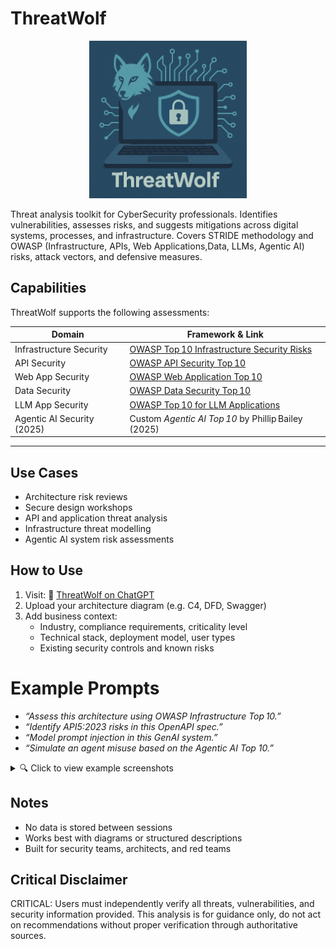 # ThreatWolf

<p align="center">
  <img src="./.img/1.png" alt="ThreatWolf Logo" width="50%">
</p>

Threat analysis toolkit for CyberSecurity professionals. Identifies vulnerabilities, assesses risks, and suggests mitigations across digital systems, processes, and infrastructure. Covers STRIDE methodology and OWASP (Infrastructure, APIs, Web Applications,Data, LLMs, Agentic AI) risks, attack vectors, and defensive measures.

## Capabilities

ThreatWolf supports the following assessments:

| Domain                    | Framework & Link |
|---------------------------|------------------|
| Infrastructure Security   | [OWASP Top 10 Infrastructure Security Risks](https://owasp.org/www-project-top-10-infrastructure-security-risks/)  
| API Security              | [OWASP API Security Top 10](https://owasp.org/www-project-api-security/)  
| Web App Security          | [OWASP Web Application Top 10](https://owasp.org/www-project-top-ten/)  
| Data Security             | [OWASP Data Security Top 10](https://github.com/OWASP/www-project-data-security-top-10/blob/main/tab_Top-10.md)  
| LLM App Security          | [OWASP Top 10 for LLM Applications](https://owasp.org/www-project-top-10-for-large-language-model-applications/)  
| Agentic AI Security (2025)| Custom *Agentic AI Top 10* by Phillip Bailey (2025)

---

## Use Cases

- Architecture risk reviews  
- Secure design workshops  
- API and application threat analysis  
- Infrastructure threat modelling  
- Agentic AI system risk assessments

## How to Use

1. Visit: 🐺 [ThreatWolf on ChatGPT](https://chatgpt.com/g/g-686a4c1fe6bc81919dca0a4223a665a9-threatwolf)  
2. Upload your architecture diagram (e.g. C4, DFD, Swagger)  
3. Add business context:  
   - Industry, compliance requirements, criticality level  
   - Technical stack, deployment model, user types  
   - Existing security controls and known risks

# Example Prompts

- _“Assess this architecture using OWASP Infrastructure Top 10.”_  
- _“Identify API5:2023 risks in this OpenAPI spec.”_  
- _“Model prompt injection in this GenAI system.”_  
- _“Simulate an agent misuse based on the Agentic AI Top 10.”_

<details>
  <summary>🔍 Click to view example screenshots</summary>

  <p align="center">
    <img src="./.img/2.png" alt="Screenshot 2" width="80%">
  </p>
  <p align="center">
    <img src="./.img/3.png" alt="Screenshot 3" width="80%">
  </p>
  <p align="center">
    <img src="./.img/4.png" alt="Screenshot 4" width="80%">
  </p>
  <p align="center">
    <img src="./.img/5.png" alt="Screenshot 5" width="80%">
  </p>
  <p align="center">
    <img src="./.img/6.png" alt="Screenshot 6" width="80%">
  </p>
  <p align="center">
    <img src="./.img/7.png" alt="Screenshot 7" width="80%">
  </p>
</details>


## Notes

- No data is stored between sessions  
- Works best with diagrams or structured descriptions  
- Built for security teams, architects, and red teams

## Critical Disclaimer

CRITICAL: Users must independently verify all threats, vulnerabilities, and security information provided. This analysis is for guidance only, 
do not act on recommendations without proper verification through authoritative sources.
